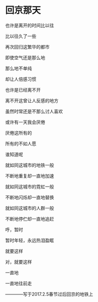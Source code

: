 # 回京那天


也许是离开的时间比以往

比以往久了一些

再次回归这繁华的都市

即使空气还是那么地

那么地不单纯

却让人倍感习惯



也许是已经离不开

离不开这曾让人反感的地方

虽然时常还是不那么讨人喜欢

或许有一天我会厌倦

厌倦这所有的

所有的不如人愿

谁知道呢



就如同这城市的地铁一般

不断地重复却一直地加速

就如同这城市的霓虹一般

不断地闪烁却一直地替换

就如同这城市的人群一般

不断地停伫却一直地追赶



呼，暂时

暂时年轻，永远热泪盈眶

就要这样

对，就要这样

一直地

一直地往前走


————写于2017.2.5春节过后回京的地铁上